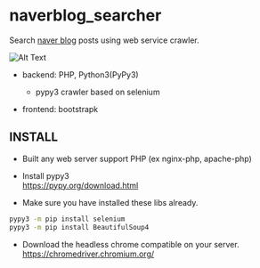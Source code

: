 # naverblog_searcher  
Search <a href="https://section.blog.naver.com/BlogHome.nhn" target="_blank">naver blog</a> posts using web service crawler.

![Alt Text](image.gif)

* backend: PHP, Python3(PyPy3)
  * pypy3 crawler based on selenium  
  
* frontend: bootstrapk


## INSTALL 
* Built any web server support PHP (ex nginx-php, apache-php)  

* Install pypy3  
https://pypy.org/download.html
* Make sure you have installed these libs already.  
```bash
pypy3 -m pip install selenium
pypy3 -m pip install BeautifulSoup4
```
* Download the headless chrome compatible on your server.   
https://chromedriver.chromium.org/
